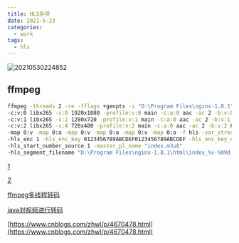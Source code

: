```yaml
---
title: HLS杂项
date: 2021-5-23
categories:
  - work
tags:
  - hls
---
```


![20210530224852](https://gitee.com/snowyan/image/raw/master/md/20210530224852.jpg)

<!-- more -->

## ffmpeg

```bash
ffmpeg -threads 2 -re -fflags +genpts -i "D:\Program Files\nginx-1.8.1\html\zizhong.mp4" 
-c:v:0 libx265 -s:0 1920x1080 -profile:v:0 main -c:a:0 aac -ac 2 -b:v:0 2000k -b:a:0 128k -maxrate:0 2000k -bufsize:0 4000k -r 24 -ar 44100 -g 48 
-c:v:1 libx265 -s:2 1280x720 -profile:v:1 main -c:a:0 aac -ac 2 -b:v:1 1000k -b:a:1 128k -maxrate:2 1000k -bufsize:2 2000k -r 24 -ar 44100 -g 48 
-c:v:2 libx265 -s:4 720x480 -profile:v:2 main -c:a:0 aac -ac 2 -b:v:2 600k -b:a:2 128k -maxrate:4 600k -bufsize:4 1000k -r 24 -ar 44100 -g 48 
-map 0:v -map 0:a -map 0:v -map 0:a -map 0:v -map 0:a -f hls -var_stream_map "v:0,a:0 v:1,a:1 v:2,a:2" -hls_segment_type mpegts 
-hls_enc 1 -hls_enc_key 0123456789ABCDEF0123456789ABCDEF -hls_enc_key_url "123456.key" -start_number 10 -hls_time 10 -hls_list_size 0 
-hls_start_number_source 1 -master_pl_name "index.m3u8" 
-hls_segment_filename "D:\Program Files\nginx-1.8.1\html\index_%v-%09d.ts" "D:\Program Files\nginx-1.8.1\html\index_%v.m3u8"
```

[1](https://blog.csdn.net/wlj1012/article/details/105429524)

[2](https://blog.csdn.net/weixin_38138153/article/details/105128514)

[ffmpeg多线程转码](https://blog.csdn.net/educast/article/details/81866749)

[java对视频进行转码](https://blog.csdn.net/qq_32069845/article/details/80703584)

[https://www.cnblogs.com/zhwl/p/4670478.html](https://www.cnblogs.com/zhwl/p/4670478.html)

